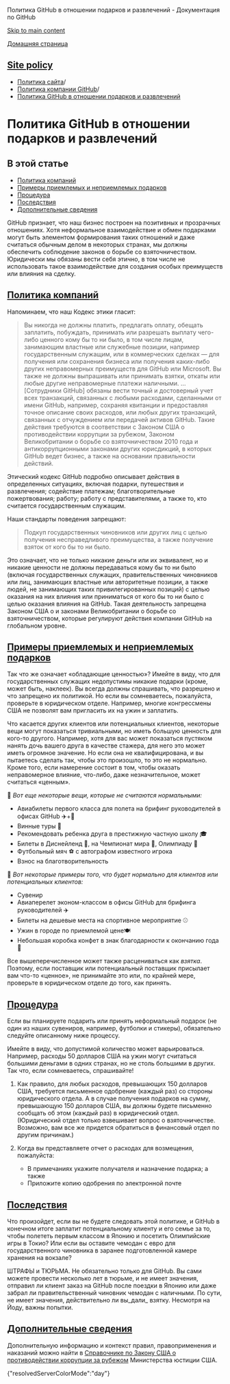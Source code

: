 Политика GitHub в отношении подарков и развлечений - Документация по GitHub

[Skip to main content](#main-content)

[Домашняя страница](/ru)

[Site policy](/ru/site-policy)
----------

* [Политика сайта](/ru/site-policy)/
* [Политика компании GitHub](/ru/site-policy/github-company-policies)/
* [Политика GitHub в отношении подарков и развлечений](/ru/site-policy/github-company-policies/github-gifts-and-entertainment-policy)

Политика GitHub в отношении подарков и развлечений
==========

В этой статье
----------

* [Политика компаний](#company-policies)
* [Примеры приемлемых и неприемлемых подарков](#examples-of-acceptable-and-unacceptable-gifts)
* [Процедура](#process)
* [Последствия](#consequences)
* [Дополнительные сведения](#more-information)

GitHub признает, что наш бизнес построен на позитивных и прозрачных отношениях. Хотя неформальное взаимодействие и обмен подарками могут быть элементом формирования таких отношений и даже считаться обычным делом в некоторых странах, мы должны обеспечить соблюдение законов о борьбе со взяточничеством. Юридически мы обязаны вести себя этично, в том числе не использовать такое взаимодействие для создания особых преимуществ или влияния на сделку.

[Политика компаний](#company-policies)
----------

Напоминаем, что наш Кодекс этики гласит:

>
>
> Вы никогда не должны платить, предлагать оплату, обещать заплатить, побуждать, принимать или разрешать выплату чего-либо ценного кому бы то ни было, в том числе лицам, занимающим властные или служебные позиции, например государственным служащим, или в коммерческих сделках — для получения или сохранения бизнеса или получения каких-либо других неправомерных преимуществ для GitHub или Microsoft. Вы также не должны выпрашивать или принимать взятки, откаты или любые другие неправомерные платежи наличными. … [Сотрудники GitHub] обязаны вести точный и достоверный учет всех транзакций, связанных с любыми расходами, сделанными от имени GitHub, например, сохраняя квитанции и предоставляя точное описание своих расходов, или любых других транзакций, связанных с отчуждением или передачей активов GitHub. Такие действия требуются в соответствии с Законом США о противодействии коррупции за рубежом, Законом Великобритании о борьбе со взяточничеством 2010 года и антикоррупционными законами других юрисдикций, в которых GitHub ведет бизнес, а также на основании правильности действий.
>
>

Этический кодекс GitHub подробно описывает действия в определенных ситуациях, включая подарки, путешествия и развлечения; содействие платежам; благотворительные пожертвования; работу; работу с представителями, а также то, кто считается государственным служащим.

Наши стандарты поведения запрещают:

>
>
> Подкуп государственных чиновников или других лиц с целью получения несправедливого преимущества, а также получение взяток от кого бы то ни было.
>
>

Это означает, что не только никакие деньги или их эквивалент, но и никакие ценности не должны передаваться кому бы то ни было (включая государственных служащих, правительственных чиновников или лиц, занимающих властные или авторитетные позиции, а также людей, не занимающих таких привилегированных позиций) с целью оказания на них влияния или приниматься от кого бы то ни было с целью оказания влияния на GitHub. Такая деятельность запрещена Законом США о и законами Великобритании о борьбе со взяточничеством, которые регулируют действия компании GitHub на глобальном уровне.

[Примеры приемлемых и неприемлемых подарков](#examples-of-acceptable-and-unacceptable-gifts)
----------

Так что же означает «обладающие ценностью»? Имейте в виду, что для государственных служащих недопустимы никакие подарки (кроме, может быть, наклеек). Вы всегда должны спрашивать, что разрешено и что запрещено их политикой. Но если вы сомневаетесь, пожалуйста, проверьте в юридическом отделе. Например, многие конгрессмены США не позволят вам пригласить их на ужин и заплатить.

Что касается других клиентов или потенциальных клиентов, некоторые вещи могут показаться тривиальными, но иметь большую ценность для кого-то другого. Например, хотя для вас может показаться пустяком нанять дочь вашего друга в качестве стажера, для него это может иметь огромное значение. Но если она не квалифицирована, и вы пытаетесь сделать так, чтобы это произошло, то это не нормально. Кроме того, если намерение состоит в том, чтобы оказать неправомерное влияние, что-либо, даже незначительное, может считаться «ценным».

🙅 *Вот еще некоторые вещи, которые не считаются нормальными:*

* Авиабилеты первого класса для полета на брифинг руководителей в офисах GitHub ✈️+🍾
* Винные туры 🍷
* Рекомендовать ребенка друга в престижную частную школу 🎓
* Билеты в Диснейленд 👸, на Чемпионат мира 🥅, Олимпиаду 🏅
* Футбольный мяч ⚽️ с автографом известного игрока
* Взнос на благотворительность

🙆 *Вот некоторые примеры того, что будет нормально для клиентов или потенциальных клиентов:*

* Сувенир
* Авиаперелет эконом-классом в офисы GitHub для брифинга руководителей ✈️
* Билеты на дешевые места на спортивное мероприятие ⚾️
* Ужин в городе по приемлемой цене🍽
* Небольшая коробка конфет в знак благодарности к окончанию года 🍫

Все вышеперечисленное может также расцениваться как *взятка*. Поэтому, если поставщик или потенциальный поставщик присылает вам что-то «ценное», не принимайте это или, по крайней мере, проверьте в юридическом отделе до того, как принять.

[Процедура](#process)
----------

Если вы планируете подарить или принять неформальный подарок (не один из наших сувениров, например, футболки и стикеры), обязательно следуйте описанному ниже процессу.

Имейте в виду, что допустимой количество может варьироваться. Например, расходы 50 долларов США на ужин могут считаться большими деньгами в одних странах, но не столь большими в других. Так что, если сомневаетесь, спрашивайте!

1. Как правило, для любых расходов, превышающих 150 долларов США, требуется письменное одобрение (каждый раз) со стороны юридического отдела. А в случае получения подарков на сумму, превышающую 150 долларов США, вы должны будете письменно сообщать об этом (каждый раз) в юридический отдел. (Юридический отдел только взвешивает вопрос о взяточничестве. Возможно, вам все же придется обратиться в финансовый отдел по другим причинам.)

2. Когда вы представляете отчет о расходах для возмещения, пожалуйста:

   * В примечаниях укажите получателя и назначение подарка; а также
   * Приложите копию одобрения по электронной почте

[Последствия](#consequences)
----------

Что произойдет, если вы не будете следовать этой политике, и GitHub в конечном итоге заплатит потенциальному клиенту и его семье за то, чтобы полететь первым классом в Японию и посетить Олимпийские игры в Токио? Или если вы оставите чемодан с евро для государственного чиновника в заранее подготовленной камере хранения на вокзале?

ШТРАФЫ и ТЮРЬМА. Не обязательно только для GitHub. Вы сами можете провести несколько лет в тюрьме, и не имеет значения, отправил ли клиент заказ на GitHub после поездки в Японию или даже забрал ли правительственный чиновник чемодан с наличными. По сути, не имеет значения, действительно ли вы\_дали\_ взятку. Несмотря на Йоду, важны попытки.

[Дополнительные сведения](#more-information)
----------

Дополнительную информацию и контекст правил, правоприменения и наказаний можно найти в [Справочнике по Закону США о противодействии коррупции за рубежом](https://www.justice.gov/sites/default/files/criminal-fraud/legacy/2015/01/16/guide.pdf) Министерства юстиции США.

{"resolvedServerColorMode":"day"}
